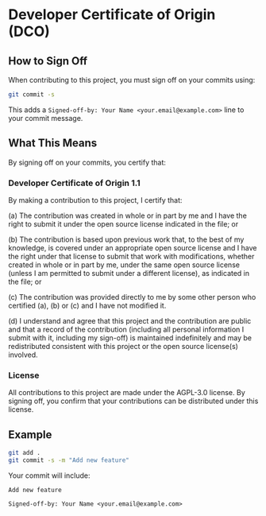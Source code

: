 # Developer Certificate of Origin (DCO)

## How to Sign Off

When contributing to this project, you must sign off on your commits using:

```bash
git commit -s
```

This adds a `Signed-off-by: Your Name <your.email@example.com>` line to your commit message.

## What This Means

By signing off on your commits, you certify that:

### Developer Certificate of Origin 1.1

By making a contribution to this project, I certify that:

(a) The contribution was created in whole or in part by me and I have the right to submit it under the open source license indicated in the file; or

(b) The contribution is based upon previous work that, to the best of my knowledge, is covered under an appropriate open source license and I have the right under that license to submit that work with modifications, whether created in whole or in part by me, under the same open source license (unless I am permitted to submit under a different license), as indicated in the file; or

(c) The contribution was provided directly to me by some other person who certified (a), (b) or (c) and I have not modified it.

(d) I understand and agree that this project and the contribution are public and that a record of the contribution (including all personal information I submit with it, including my sign-off) is maintained indefinitely and may be redistributed consistent with this project or the open source license(s) involved.

### License

All contributions to this project are made under the AGPL-3.0 license. By signing off, you confirm that your contributions can be distributed under this license.

## Example

```bash
git add .
git commit -s -m "Add new feature"
```

Your commit will include:

```
Add new feature

Signed-off-by: Your Name <your.email@example.com>
```
